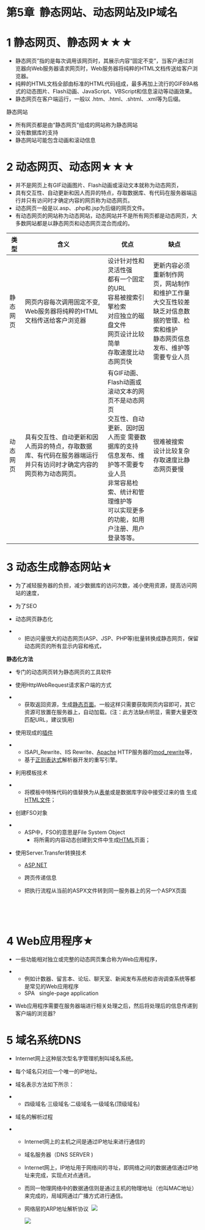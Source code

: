 <h1>第5章  静态网站、动态网站及IP域名 </h1>

# 1 静态网页、静态网★★★

- 静态网页”指的是每次调用该网页时，其展示内容“固定不变”，当客户通过浏览器向Web服务器请求网页时，Web服务器将纯粹的HTML文档传送给客户浏览器。
- 纯粹的HTML文档全部由标准的HTML代码组成，最多再加上流行的GIF89A格式的动态图片、Flash动画、JavaScript、VBScript和信息滚动等动画效果。
- 静态网页在客户端运行，一般以 .htm、.html、.shtml、.xml等为后缀。

静态网站

- 所有网页都是由“静态网页”组成的网站称为静态网站
- 没有数据库的支持
- 静态网站可能包含动画和滚动信息

# 2 动态网页、动态网★★★

- 并不是网页上有GIF动画图片、Flash动画或滚动文本就称为动态网页，
- 具有交互性、自动更新和因人而异的特点，存取数据库、有代码在服务器端运行并只有访问时才确定内容的网页称为动态网页。
- 动态网页一般是以.asp、.php和.jsp为后缀的网页文件。
- 有动态网页的网站称为动态网站，动态网站并不是所有网页都是动态网页，大多数网站都是以静态网页和动态网页混合而成的。



| 类型   | 含义                                       | 优点                                       | 缺点                                       |
| ---- | ---------------------------------------- | ---------------------------------------- | ---------------------------------------- |
| 静态网页 | 网页内容每次调用固定不变, Web服务器将纯粹的HTML文档传送给客户浏览器   | 设计针对性和灵活性强<br>都有一个固定的URL <br>容易被搜索引擎检索 <br>对应独立的磁盘文件<br>网页设计比较简单<br>存取速度比动态网页快 | 更新内容必须重新制作网页，网站制作和维护工作量大交互性较差<br>缺乏对信息数据的管理、检索和维护<br>静态网页信息发布、维护等需要专业人员 |
| 动态网页 | 具有交互性、自动更新和因人而异的特点，存取数据库、有代码在服务器端运行并只有访问时才确定内容的网页称为动态网页。 | 有GIF动画、Flash动画或滚动文本的网页不是动态网页<br>交互性、自动更新、因时因人而变  需要数据库的支持<br>信息发布、维护等不需要专业人员 <br>非常容易检索、统计和管理维护等  <br>可以实现更多的功能，如用户注册、用户登录等等。 | 很难被搜索<br>设计比较复杂 <br>存取速度比静态网页要慢          |

# 3 动态生成静态网站★

- 为了减轻服务器的负担，减少数据库的访问次数，减小使用资源，提高访问网站的速度，
- 为了SEO
- 动态网页静态化


- - 把访问量很大的动态网页(ASP、JSP、PHP等)批量转换成静态网页，保留动态网页的所有显示内容和格式，

**静态化方法**

- 专门的动态网页转为静态网页的工具软件
- 使用HttpWebRequest请求客户端的方式


- - 获取返回资源，生成[静态页面](http://baike.baidu.com/view/3293095.htm)。一般这样只需要获取网页内容即可，其它资源可放置在服务器上，自动加载。(注：此方法缺点明显，需要大量更改匹配URL，建议慎用)


- 使用现成的[插件](http://baike.baidu.com/view/18979.htm)


- - ISAPI_Rewrite、IIS Rewrite、[Apache](http://baike.baidu.com/subview/28283/5418752.htm) HTTP服务器的[mod_rewrite](http://baike.baidu.com/view/5016366.htm)等，
  - 基于[正则表达式](http://baike.baidu.com/view/94238.htm)解析器开发的重写引擎。


- 利用模板技术


- - 将模板中特殊代码的值替换为从[表单](http://baike.baidu.com/view/296684.htm)或是数据库字段中接受过来的值 生成[HTML文件](http://baike.baidu.com/view/394827.htm)；


- 创建FSO对象


- - ASP中，FSO的意思是File System Object 
    - 将所需的内容动态创建到文件中生成[HTML](http://baike.baidu.com/view/692.htm)页面；


- 使用Server.Transfer转换技术

  - [ASP.NET](http://www.baidu.com/link?url=1eZqLAcgUAc6mohbD9B-zshMpBQUBSAH3eoBw7w--ql5VCgSXrT-OwZhtwXSFUg-zQ79RUhSXS_laLW53rBZXK) 

  - 跨页传递信息

  - 把执行流程从当前的ASPX文件转到同一服务器上的另一个ASPX页面

    ​

    ​


# 4 Web应用程序★

- 一些功能相对独立或完整的动态网页集合称为Web应用程序，


- - 例如计数器、留言本、论坛、聊天室、新闻发布系统和咨询调查系统等都是常见的Web应用程序
  - SPA   single-page application 


- Web应用程序需要在服务器端进行相关处理之后，然后将处理后的信息传递到客户端的浏览器? 

# 5 域名系统DNS

- Internet网上这种层次型名字管理机制叫域名系统。
- 每个域名只对应一个唯一的IP地址。
- 域名表示方法如下所示：


- - 四级域名·三级域名·二级域名·一级域名(顶级域名)


- 域名的解析过程


- - Internet网上的主机之间是通过IP地址来进行通信的 
  - 域名服务器（DNS SERVER )
  - Internet网上，IP地址用于网络间的寻址，即网络之间的数据通信通过IP地址来完成，实现点对点通讯，
  - 而同一物理网络中的数据通信则是通过主机的物理地址（也叫MAC地址）来完成的，局域网通过广播方式进行通信。 
  - 网络层的ARP地址解析协议 
    ![](https://ww1.sinaimg.cn/large/006tNc79jw1fbf3gdmq3sj309r07x3ys.jpg)

    ![](https://ww1.sinaimg.cn/large/006tNc79jw1fbf3kefq1kj303907vglj.jpg)